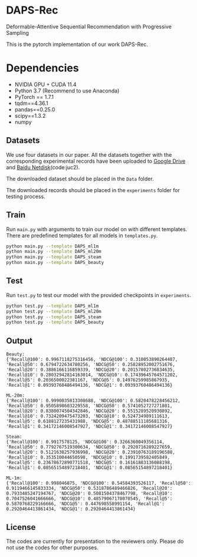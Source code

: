# DAPS-Rec

Deformable-Attentive Sequential Recommendation with Progressive Sampling

This is the pytorch implementation of our work DAPS-Rec.


# Dependencies
* NVIDIA GPU + CUDA 11.4
* Python 3.7 (Recommend to use Anaconda)
* PyTorch == 1.7.1
* tqdm==4.36.1
* pandas==0.25.0
* scipy==1.3.2
* numpy

## Datasets
We use four datasets in our paper.
All the datasets together with the corresponding experimental records have been uploaded to [Google Drive](https://drive.google.com/drive/folders/1cf3uS1KI5UqXJgEdR7Znl7NeRopblIwC)
 and [Baidu Netdisk](https://pan.baidu.com/s/14FjODdbyW4s09-Wg3nUEcw)(code:juc2).

The downloaded dataset should be placed in the `Data` folder.

The downloaded records should be placed in the `experiments` folder for testing process.


## Train
Run `main.py` with arguments to train our model on with different templates. 
There are predefined templates for all models in `templates.py`.

```bash
python main.py --template DAPS_ml1m
python main.py --template DAPS_ml20m
python main.py --template DAPS_steam
python main.py --template DAPS_beauty
```

## Test
Run `test.py` to test our model with the provided checkpoints in `experiments`.

```bash
python test.py --template DAPS_ml1m
python test.py --template DAPS_ml20m
python test.py --template DAPS_steam
python test.py --template DAPS_beauty
```



## Output
```
Beauty:
{'Recall@100': 0.9967118275316456, 'NDCG@100': 0.310053890264487, 'Recall@50': 0.6794722634780256, 'NDCG@50': 0.25828952002751676, 'Recall@20': 0.3886166116859339, 'NDCG@20': 0.20157802736834635, 'Recall@10': 0.28032942814163014, 'NDCG@10': 0.17439645764571202, 'Recall@5': 0.2036500022381167, 'NDCG@5': 0.14976259985867935, 'Recall@1': 0.09393760486494136, 'NDCG@1': 0.09393760486494136}

ML-20m:
{'Recall@100': 0.9990035813308688, 'NDCG@100': 0.5820478228456212, 'Recall@50': 0.9505898603229558, 'NDCG@50': 0.5741052727271801, 'Recall@20': 0.8380074504342846, 'NDCG@20': 0.5515289520930892, 'Recall@10': 0.7324209475473203, 'NDCG@10': 0.524734989111613, 'Recall@5': 0.6188127235431988, 'NDCG@5': 0.48788511185681316, 'Recall@1': 0.34172146008547927, 'NDCG@1': 0.34172146008547927}

Steam:
{'Recall@100': 0.9917578125, 'NDCG@100': 0.3266360049356114, 'Recall@50': 0.7792767519300634, 'NDCG@50': 0.2920716289227659, 'Recall@20': 0.5121638257936998, 'NDCG@20': 0.23910763189196588, 'Recall@10': 0.353510044650598, 'NDCG@10': 0.1991739582405849, 'Recall@5': 0.23678672890771518, 'NDCG@5': 0.16161883136088198, 'Recall@1': 0.08565154897218401, 'NDCG@1': 0.08565154897218401}

ML-1m:
{'Recall@100': 0.998046875, 'NDCG@100': 0.54584393526117, 'Recall@50': 0.9119466145833334, 'NDCG@50': 0.5318786489466826, 'Recall@20': 0.7933485247194767, 'NDCG@20': 0.5081504378467798, 'Recall@10': 0.7047526041666666, 'NDCG@10': 0.48579067178070545, 'Recall@5': 0.5870768229166666, 'NDCG@5': 0.447698558991154, 'Recall@1': 0.2920464413861434, 'NDCG@1': 0.2920464413861434}
```



## License

The codes are currently for presentation to the reviewers only.
Please do not use the codes for other purposes.
<!-- ## MovieLens-1m
<img src=Images/ML1m-results.png> -->
